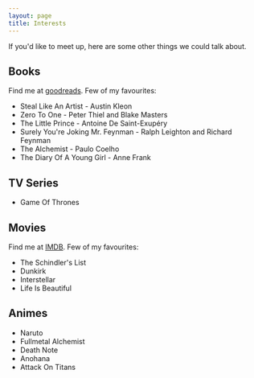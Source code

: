 ```yaml
---
layout: page
title: Interests 
---
```


If you'd like to meet up, here are some other things we could talk about. 

## Books
Find me at [goodreads](https://www.goodreads.com/user/show/68522109-giri-bhatnagar). Few of my favourites:
* Steal Like An Artist - Austin Kleon
* Zero To One - Peter Thiel and Blake Masters 
* The Little Prince - Antoine De Saint-Exupéry
* Surely You're Joking Mr. Feynman - Ralph Leighton and Richard Feynman
* The Alchemist - Paulo Coelho
* The Diary Of A Young Girl - Anne Frank 

## TV Series  
* Game Of Thrones

## Movies 
Find me at [IMDB](http://www.imdb.com/user/ur51235581/). Few of my favourites: 

* The Schindler's List 
* Dunkirk 
* Interstellar
* Life Is Beautiful

## Animes 
* Naruto 
* Fullmetal Alchemist 
* Death Note 
* Anohana
* Attack On Titans 

